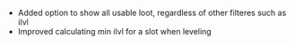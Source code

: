 - Added option to show all usable loot, regardless of other filteres such as ilvl
- Improved calculating min ilvl for a slot when leveling
